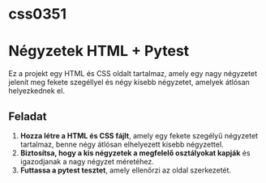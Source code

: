 # css0351

# Négyzetek HTML + Pytest

Ez a projekt egy HTML és CSS oldalt tartalmaz, amely egy nagy négyzetet jelenít meg fekete szegéllyel és négy kisebb négyzetet, amelyek átlósan helyezkednek el.

## Feladat

1. **Hozza létre a HTML és CSS fájlt**, amely egy fekete szegélyű négyzetet tartalmaz, benne négy átlósan elhelyezett kisebb négyzettel.
2. **Biztosítsa, hogy a kis négyzetek a megfelelő osztályokat kapják** és igazodjanak a nagy négyzet méretéhez.
3. **Futtassa a pytest tesztet**, amely ellenőrzi az oldal szerkezetét.
